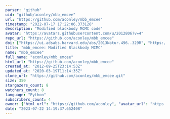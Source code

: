 ```yaml
---
parser: "github"
uid: "github/aconley/mbb_emcee"
url: "https://github.com/aconley/mbb_emcee"
timestamp: "2022-07-17 17:22:06.373126"
description: "Modified blackbody MCMC code"
avatar: "https://avatars.githubusercontent.com/u/2012806?v=4"
repo_url: "https://github.com/aconley/mbb_emcee"
doi: ["https://ui.adsabs.harvard.edu/abs/2013Natur.496..329R", "https://ui.adsabs.harvard.edu/abs/2016ascl.soft02020C/abstract"]
title: "mbb_emcee: Modified Blackbody MCMC"
name: "mbb_emcee"
full_name: "aconley/mbb_emcee"
html_url: "https://github.com/aconley/mbb_emcee"
created_at: "2012-09-25T23:14:53Z"
updated_at: "2020-03-19T11:14:35Z"
clone_url: "https://github.com/aconley/mbb_emcee.git"
size: 350
stargazers_count: 8
watchers_count: 8
language: "Python"
subscribers_count: 4
owner: {"html_url": "https://github.com/aconley", "avatar_url": "https://avatars.githubusercontent.com/u/2012806?v=4", "login": "aconley", "type": "User"}
date: "2023-07-22 14:19:37.652408"
---
```

